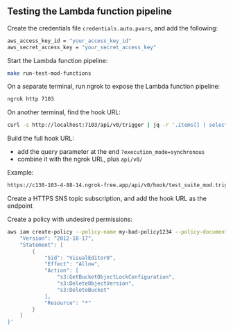 
## Testing the Lambda function pipeline

Create the credentials file `credentials.auto.pvars`, and add the following:

```sh
aws_access_key_id = "your_access_key_id"
aws_secret_access_key = "your_secret_access_key"
```

Start the Lambda function pipeline:

```sh
make run-test-mod-functions
```

On a separate terminal, run ngrok to expose the Lambda function pipeline:

```sh
ngrok http 7103
```

On another terminal, find the hook URL:

```sh
curl -s http://localhost:7103/api/v0/trigger | jq -r '.items[] | select(.name == "demo.trigger.http.http_trigger_to_iam_policy_validation").url'
```

Build the full hook URL:
  - add the query parameter at the end `?execution_mode=synchronous`
  - combine it with the ngrok URL, plus `api/v0/`

Example:

```sh
https://c130-103-4-88-14.ngrok-free.app/api/v0/hook/test_suite_mod.trigger.http.http_trigger_to_iam_policy_validation/2ab19b09bd3a7d41b920a12eed8e2daf63eb3363b03ab8c1bec0cd2a7d63f833?execution_mode=synchronous
```

Create a HTTPS SNS topic subscription, and add the hook URL as the endpoint

Create a policy with undesired permissions:

```sh
aws iam create-policy --policy-name my-bad-policy1234 --policy-document '{
    "Version": "2012-10-17",
    "Statement": [
        {
            "Sid": "VisualEditor0",
            "Effect": "Allow",
            "Action": [
                "s3:GetBucketObjectLockConfiguration",
                "s3:DeleteObjectVersion",
                "s3:DeleteBucket"
            ],
            "Resource": "*"
        }
    ]
}'
```
